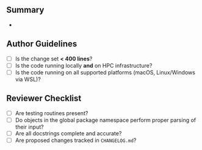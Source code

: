 <!--
Copyright (c) 2025 Ernst Strüngmann Institute (ESI) for Neuroscience
in Cooperation with Max Planck Society
SPDX-License-Identifier: CC-BY-NC-SA-1.0
-->

Summary
-------
-


Author Guidelines
-----------------

- [ ] Is the change set **< 400 lines**?
- [ ] Is the code running locally **and** on HPC infrastructure?
- [ ] Is the code running on all supported platforms (macOS, Linux/Windows via WSL)?

Reviewer Checklist
------------------

- [ ] Are testing routines present?
- [ ] Do objects in the global package namespace perform proper parsing of their input?
- [ ] Are all docstrings complete and accurate?
- [ ] Are proposed changes tracked in `CHANGELOG.md`?
